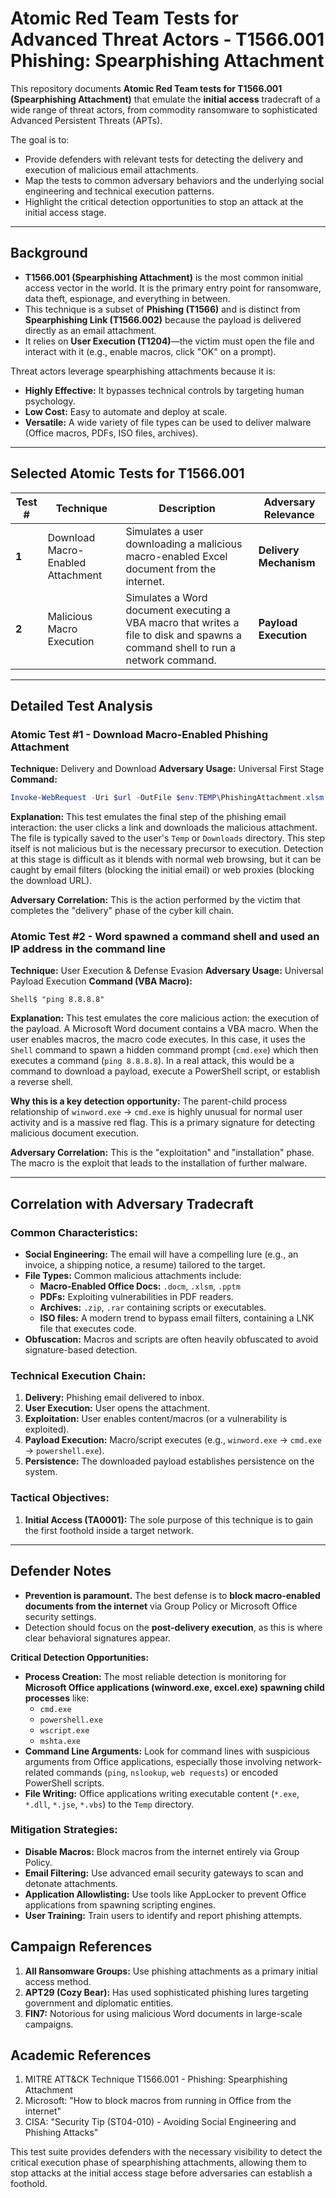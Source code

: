 # Atomic Red Team Tests for Advanced Threat Actors - T1566.001 Phishing: Spearphishing Attachment

This repository documents **Atomic Red Team tests for T1566.001 (Spearphishing Attachment)** that emulate the **initial access** tradecraft of a wide range of threat actors, from commodity ransomware to sophisticated Advanced Persistent Threats (APTs).

The goal is to:
* Provide defenders with relevant tests for detecting the delivery and execution of malicious email attachments.
* Map the tests to common adversary behaviors and the underlying social engineering and technical execution patterns.
* Highlight the critical detection opportunities to stop an attack at the initial access stage.

---

## Background

* **T1566.001 (Spearphishing Attachment)** is the most common initial access vector in the world. It is the primary entry point for ransomware, data theft, espionage, and everything in between.
* This technique is a subset of **Phishing (T1566)** and is distinct from **Spearphishing Link (T1566.002)** because the payload is delivered directly as an email attachment.
* It relies on **User Execution (T1204)**—the victim must open the file and interact with it (e.g., enable macros, click "OK" on a prompt).

Threat actors leverage spearphishing attachments because it is:
* **Highly Effective:** It bypasses technical controls by targeting human psychology.
* **Low Cost:** Easy to automate and deploy at scale.
* **Versatile:** A wide variety of file types can be used to deliver malware (Office macros, PDFs, ISO files, archives).

---

## Selected Atomic Tests for T1566.001

| Test # | Technique | Description | Adversary Relevance |
|--------|-----------|-------------|---------------------|
| **1** | Download Macro-Enabled Attachment | Simulates a user downloading a malicious macro-enabled Excel document from the internet. | **Delivery Mechanism** |
| **2** | Malicious Macro Execution | Simulates a Word document executing a VBA macro that writes a file to disk and spawns a command shell to run a network command. | **Payload Execution** |

---

## Detailed Test Analysis

### Atomic Test #1 - Download Macro-Enabled Phishing Attachment
**Technique:** Delivery and Download
**Adversary Usage:** Universal First Stage
**Command:**
```powershell
Invoke-WebRequest -Uri $url -OutFile $env:TEMP\PhishingAttachment.xlsm
```
**Explanation:** This test emulates the final step of the phishing email interaction: the user clicks a link and downloads the malicious attachment. The file is typically saved to the user's `Temp` or `Downloads` directory. This step itself is not malicious but is the necessary precursor to execution. Detection at this stage is difficult as it blends with normal web browsing, but it can be caught by email filters (blocking the initial email) or web proxies (blocking the download URL).

**Adversary Correlation:** This is the action performed by the victim that completes the "delivery" phase of the cyber kill chain.

### Atomic Test #2 - Word spawned a command shell and used an IP address in the command line
**Technique:** User Execution & Defense Evasion
**Adversary Usage:** Universal Payload Execution
**Command (VBA Macro):**
```vba
Shell$ "ping 8.8.8.8"
```
**Explanation:** This test emulates the core malicious action: the execution of the payload. A Microsoft Word document contains a VBA macro. When the user enables macros, the macro code executes. In this case, it uses the `Shell` command to spawn a hidden command prompt (`cmd.exe`) which then executes a command (`ping 8.8.8.8`). In a real attack, this would be a command to download a payload, execute a PowerShell script, or establish a reverse shell.

**Why this is a key detection opportunity:** The parent-child process relationship of `winword.exe` -> `cmd.exe` is highly unusual for normal user activity and is a massive red flag. This is a primary signature for detecting malicious document execution.

**Adversary Correlation:** This is the "exploitation" and "installation" phase. The macro is the exploit that leads to the installation of further malware.

---

## Correlation with Adversary Tradecraft

### Common Characteristics:
* **Social Engineering:** The email will have a compelling lure (e.g., an invoice, a shipping notice, a resume) tailored to the target.
* **File Types:** Common malicious attachments include:
    *   **Macro-Enabled Office Docs:** `.docm`, `.xlsm`, `.pptm`
    *   **PDFs:** Exploiting vulnerabilities in PDF readers.
    *   **Archives:** `.zip`, `.rar` containing scripts or executables.
    *   **ISO files:** A modern trend to bypass email filters, containing a LNK file that executes code.
* **Obfuscation:** Macros and scripts are often heavily obfuscated to avoid signature-based detection.

### Technical Execution Chain:
1.  **Delivery:** Phishing email delivered to inbox.
2.  **User Execution:** User opens the attachment.
3.  **Exploitation:** User enables content/macros (or a vulnerability is exploited).
4.  **Payload Execution:** Macro/script executes (e.g., `winword.exe` -> `cmd.exe` -> `powershell.exe`).
5.  **Persistence:** The downloaded payload establishes persistence on the system.

### Tactical Objectives:
1.  **Initial Access (TA0001):** The sole purpose of this technique is to gain the first foothold inside a target network.

---

## Defender Notes

* **Prevention is paramount.** The best defense is to **block macro-enabled documents from the internet** via Group Policy or Microsoft Office security settings.
* Detection should focus on the **post-delivery execution**, as this is where clear behavioral signatures appear.

**Critical Detection Opportunities:**
*   **Process Creation:** The most reliable detection is monitoring for **Microsoft Office applications (winword.exe, excel.exe) spawning child processes** like:
    *   `cmd.exe`
    *   `powershell.exe`
    *   `wscript.exe`
    *   `mshta.exe`
*   **Command Line Arguments:** Look for command lines with suspicious arguments from Office applications, especially those involving network-related commands (`ping`, `nslookup`, `web requests`) or encoded PowerShell scripts.
*   **File Writing:** Office applications writing executable content (`*.exe`, `*.dll`, `*.jse`, `*.vbs`) to the `Temp` directory.

### Mitigation Strategies:
* **Disable Macros:** Block macros from the internet entirely via Group Policy.
* **Email Filtering:** Use advanced email security gateways to scan and detonate attachments.
* **Application Allowlisting:** Use tools like AppLocker to prevent Office applications from spawning scripting engines.
* **User Training:** Train users to identify and report phishing attempts.

## Campaign References

1.  **All Ransomware Groups:** Use phishing attachments as a primary initial access method.
2.  **APT29 (Cozy Bear):** Has used sophisticated phishing lures targeting government and diplomatic entities.
3.  **FIN7:** Notorious for using malicious Word documents in large-scale campaigns.

## Academic References

1.  MITRE ATT&CK Technique T1566.001 - Phishing: Spearphishing Attachment
2.  Microsoft: "How to block macros from running in Office from the internet"
3.  CISA: "Security Tip (ST04-010) - Avoiding Social Engineering and Phishing Attacks"

This test suite provides defenders with the necessary visibility to detect the critical execution phase of spearphishing attachments, allowing them to stop attacks at the initial access stage before adversaries can establish a foothold.